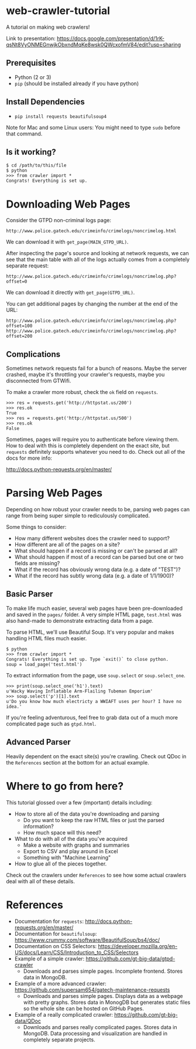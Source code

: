 # web-crawler-tutorial
A tutorial on making web crawlers!

Link to presentation: https://docs.google.com/presentation/d/1rK-qsNt8VyONMEGnwjkObxndMqKe8wsk0QWcxofmV84/edit?usp=sharing

## Prerequisites

* Python (2 or 3)
* `pip` (should be installed already if you have python)

## Install Dependencies

* `pip install requests beautifulsoup4`

Note for Mac and some Linux users: You might need to type `sudo` before that command.

## Is it working?

    $ cd /path/to/this/file
    $ python
    >>> from crawler import *
    Congrats! Everything is set up.

# Downloading Web Pages

Consider the GTPD non-criminal logs page:

    http://www.police.gatech.edu/crimeinfo/crimelogs/noncrimelog.html

We can download it with `get_page(MAIN_GTPD_URL)`.

After inspecting the page's source and looking at network requests, we can see that the main table with all of the logs actually comes from a completely separate request:

    http://www.police.gatech.edu/crimeinfo/crimelogs/noncrimelog.php?offset=0

We can download it directly with `get_page(GTPD_URL)`.

You can get additional pages by changing the number at the end of the URL:

    http://www.police.gatech.edu/crimeinfo/crimelogs/noncrimelog.php?offset=100
    http://www.police.gatech.edu/crimeinfo/crimelogs/noncrimelog.php?offset=200

## Complications

Sometimes network requests fail for a bunch of reasons. Maybe the server crashed, maybe it's throttling your crawler's requests, maybe you disconnected from GTWifi.

To make a crawler more robust, check the `ok` field on `requests`.

    >>> res = requests.get('http://httpstat.us/200')
    >>> res.ok
    True
    >>> res = requests.get('http://httpstat.us/500')
    >>> res.ok
    False

Sometimes, pages will require you to authenticate before viewing them. How to deal with this is completely dependent on the exact site, but `requests` definitely supports whatever you need to do. Check out all of the docs for more info:

http://docs.python-requests.org/en/master/

# Parsing Web Pages

Depending on how robust your crawler needs to be, parsing web pages can range from being super simple to rediculously complicated.

Some things to consider:

* How many different websites does the crawler need to support?
* How different are all of the pages on a site?
* What should happen if a record is missing or can't be parsed at all?
* What should happen if most of a record can be parsed but one or two fields are missing?
* What if the record has obviously wrong data (e.g. a date of "TEST")?
* What if the record has subtly wrong data (e.g. a date of 1/1/1900)?

## Basic Parser

To make life much easier, several web pages have been pre-downloaded and saved in the `pages/` folder. A very simple HTML page, `test.html` was also hand-made to demonstrate extracting data from a page.

To parse HTML, we'll use Beautiful Soup. It's very popular and makes handling HTML files much easier.

    $ python
    >>> from crawler import *
    Congrats! Everything is set up. Type `exit()` to close python.
    soup = load_page('test.html')

To extract information from the page, use `soup.select` or `soup.select_one`.

    >>> print(soup.select_one('h1').text)
    u'Wacky Waving Inflatable Arm-Flailing Tubeman Emporium'
    >>> soup.select('p')[1].text
    u'Do you know how much electricty a WWIAFT uses per hour? I have no idea.'

If you're feeling adventurous, feel free to grab data out of a much more complicated page such as `gtpd.html`.

## Advanced Parser

Heavily dependent on the exact site(s) you're crawling. Check out QDoc in the `References` section at the bottom for an actual example.

# Where to go from here?

This tutorial glossed over a few (important) details including:

* How to store all of the data you're downloading and parsing
  * Do you want to keep the raw HTML files or just the parsed information?
  * How much space will this need?
* What to do with all of the data you've acquired
  * Make a website with graphs and summaries
  * Export to CSV and play around in Excel
  * Something with "Machine Learning"
* How to glue all of the pieces together.

Check out the crawlers under `References` to see how some actual crawlers deal with all of these details.

# References

* Documentation for `requests`: http://docs.python-requests.org/en/master/
* Documentation for `beautifulsoup`: https://www.crummy.com/software/BeautifulSoup/bs4/doc/
* Documentation on CSS Selectors: https://developer.mozilla.org/en-US/docs/Learn/CSS/Introduction_to_CSS/Selectors
* Example of a simple crawler: https://github.com/gt-big-data/gtpd-crawler
  * Downloads and parses simple pages. Incomplete frontend. Stores data in MongoDB.
* Example of a more advanced crawler: https://github.com/supersam654/gatech-maintenance-requests
  * Downloads and parses simple pages. Displays data as a webpage with pretty graphs. Stores data in MonogDB but generates static files so the whole site can be hosted on GitHub Pages.
* Example of a really complicated crawler: https://github.com/gt-big-data/QDoc
  * Downloads and parses really complicated pages. Stores data in MongoDB. Data processing and visualization are handled in completely separate projects.
